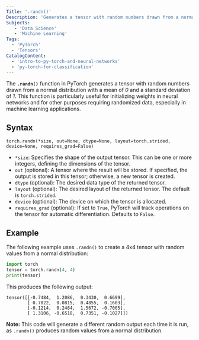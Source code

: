 ```yaml
---
Title: '.randn()'
Description: 'Generates a tensor with random numbers drawn from a normal distribution.'
Subjects:
   - 'Data Science'
   - 'Machine Learning'
Tags:
  - 'PyTorch'
  - 'Tensors'
CatalogContent:
  - 'intro-to-py-torch-and-neural-networks'
  - 'py-torch-for-classification'
---
```


The **`.randn()`** function in PyTorch generates a tensor with random numbers drawn from a normal distribution with a mean of *0* and a standard deviation of *1*. This function is particularly useful for initializing weights in neural networks and for other purposes requiring randomized data, especially in machine learning applications.

## Syntax

```pseudo
torch.randn(*size, out=None, dtype=None, layout=torch.strided, device=None, requires_grad=False)
```

- `*size`: Specifies the shape of the output tensor. This can be one or more integers, defining the dimensions of the tensor.
- `out` (optional): A tensor where the result will be stored. If specified, the output is stored in this tensor; otherwise, a new tensor is created.
- `dtype` (optional): The desired data type of the returned tensor.
- `layout` (optional): The desired layout of the returned tensor. The default is `torch.strided`.
- `device` (optional): The device on which the tensor is allocated.
- `requires_grad` (optional): If set to `True`, PyTorch will track operations on the tensor for automatic differentiation. Defaults to `False`.

## Example

The following example uses `.randn()` to create a 4x4 tensor with random values from a normal distribution:

```py
import torch
tensor = torch.randn(4, 4)
print(tensor)
```

This produces the following output:

```shell
tensor([[-0.7484,  1.2086,  0.3430,  0.6699],
        [ 0.7022,  0.0815,  0.4855,  0.1603],
        [-0.1214,  0.2484,  1.5672, -0.7005],
        [ 1.3106, -0.6518,  0.7351, -0.1027]])
```

**Note:** This code will generate a different random output each time it is run, as `.randn()` produces random values from a normal distribution.
